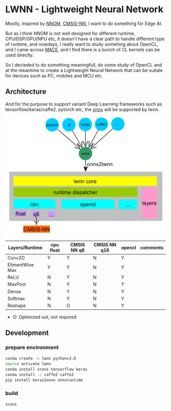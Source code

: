 # LWNN - Lightweight Neural Network

Mostly, inspired by [NNOM](https://github.com/majianjia/nnom), [CMSIS-NN](https://github.com/ARM-software/CMSIS_5/tree/develop/CMSIS/NN), I want to do something for Edge AI.

But as I think NNOM is not well designed for different runtime, CPU/DSP/GPU/NPU etc, it doesn't have a clear path to handle different type of runtime, and nowdays, I really want to study somehing about OpenCL, and I came across [MACE](https://github.com/XiaoMi/mace/tree/master/mace/ops/opencl/cl), and I find there is a bunch of CL kernels can be used directly.

So I decieded to do something meaningfull, do some study of OpenCL and at the meantime to create a Lightweight Neural Network that can be suitale for decices such as PC, mobiles and MCU etc.

## Architecture

And for the purpose to support variant Deep Learning frameworks such as tensorflow/keras/caffe2, pytorch etc, the [onnx](https://onnx.ai/) will be supported by lwnn.

![arch](docs/arch.png)

| Layers/Runtime | cpu float | CMSIS NN q8 | CMSIS NN q16 | opencl | comments |
| - | - | - | - | - | - |
| Conv2D | Y | Y | N | Y | |
| EltmentWise Max | Y | Y | N | Y | |
| ReLU | N | Y | N | Y | |
| MaxPool | N | Y | N | Y | |
| Dense | N | Y | N | Y | |
| Softmax | N | Y | N | Y | |
| Reshape | N | O | N | Y | |

* O: Optimized out, not required

## Development

### prepare environment
```sh
conda create -n lwnn python=3.6
source activate lwnn
conda install scons tensorflow keras 
conda install -c caffe2 caffe2
pip install keras2onnx onnxruntime
```

### build

```sh
scons
```
